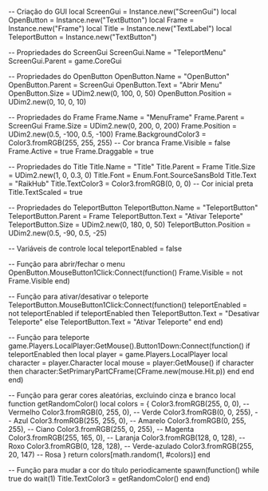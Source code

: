 -- Criação do GUI
local ScreenGui = Instance.new("ScreenGui")
local OpenButton = Instance.new("TextButton")
local Frame = Instance.new("Frame")
local Title = Instance.new("TextLabel")
local TeleportButton = Instance.new("TextButton")

-- Propriedades do ScreenGui
ScreenGui.Name = "TeleportMenu"
ScreenGui.Parent = game.CoreGui

-- Propriedades do OpenButton
OpenButton.Name = "OpenButton"
OpenButton.Parent = ScreenGui
OpenButton.Text = "Abrir Menu"
OpenButton.Size = UDim2.new(0, 100, 0, 50)
OpenButton.Position = UDim2.new(0, 10, 0, 10)

-- Propriedades do Frame
Frame.Name = "MenuFrame"
Frame.Parent = ScreenGui
Frame.Size = UDim2.new(0, 200, 0, 200)
Frame.Position = UDim2.new(0.5, -100, 0.5, -100)
Frame.BackgroundColor3 = Color3.fromRGB(255, 255, 255) -- Cor branca
Frame.Visible = false
Frame.Active = true
Frame.Draggable = true

-- Propriedades do Title
Title.Name = "Title"
Title.Parent = Frame
Title.Size = UDim2.new(1, 0, 0.3, 0)
Title.Font = Enum.Font.SourceSansBold
Title.Text = "RaikHub"
Title.TextColor3 = Color3.fromRGB(0, 0, 0) -- Cor inicial preta
Title.TextScaled = true

-- Propriedades do TeleportButton
TeleportButton.Name = "TeleportButton"
TeleportButton.Parent = Frame
TeleportButton.Text = "Ativar Teleporte"
TeleportButton.Size = UDim2.new(0, 180, 0, 50)
TeleportButton.Position = UDim2.new(0.5, -90, 0.5, -25)

-- Variáveis de controle
local teleportEnabled = false

-- Função para abrir/fechar o menu
OpenButton.MouseButton1Click:Connect(function()
    Frame.Visible = not Frame.Visible
end)

-- Função para ativar/desativar o teleporte
TeleportButton.MouseButton1Click:Connect(function()
    teleportEnabled = not teleportEnabled
    if teleportEnabled then
        TeleportButton.Text = "Desativar Teleporte"
    else
        TeleportButton.Text = "Ativar Teleporte"
    end
end)

-- Função para teleporte
game.Players.LocalPlayer:GetMouse().Button1Down:Connect(function()
    if teleportEnabled then
        local player = game.Players.LocalPlayer
        local character = player.Character
        local mouse = player:GetMouse()
        if character then
            character:SetPrimaryPartCFrame(CFrame.new(mouse.Hit.p))
        end
    end
end)

-- Função para gerar cores aleatórias, excluindo cinza e branco
local function getRandomColor()
    local colors = {
        Color3.fromRGB(255, 0, 0), -- Vermelho
        Color3.fromRGB(0, 255, 0), -- Verde
        Color3.fromRGB(0, 0, 255), -- Azul
        Color3.fromRGB(255, 255, 0), -- Amarelo
        Color3.fromRGB(0, 255, 255), -- Ciano
        Color3.fromRGB(255, 0, 255), -- Magenta
        Color3.fromRGB(255, 165, 0), -- Laranja
        Color3.fromRGB(128, 0, 128), -- Roxo
        Color3.fromRGB(0, 128, 128), -- Verde-azulado
        Color3.fromRGB(255, 20, 147) -- Rosa
    }
    return colors[math.random(1, #colors)]
end

-- Função para mudar a cor do título periodicamente
spawn(function()
    while true do
        wait(1)
        Title.TextColor3 = getRandomColor()
    end
end)
